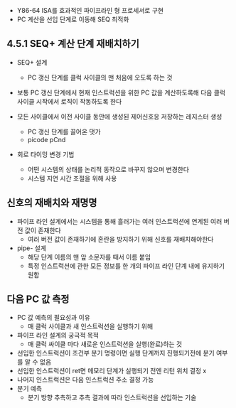 * Y86-64 ISA를 효과적인 파이프라인 형 프로세서로 구현
* PC 계산을 선입 단계로 이동해 SEQ 최적화

## 4.5.1 SEQ+ 계산 단계 재배치하기

* SEQ+ 설계
	* PC 갱신 단계를 클럭 사이클의 맨 처음에 오도록 하는 것

* 보통 PC 갱신 단계에서 현재 인스트럭션을 위한 PC 값을 계산하도록해 다음 클럭 사이클 시작에서 로직이 작동하도록 한다
* 모든 사이클에서 이전 사이클 동안에 생성된 제어신호응 저장하는 레지스터 생성
	* PC 갱신 단계를 끌어온 댓가
	* picode pCnd

*  회로 타이밍 변경 기법
	*  어떤 시스템의 상태를 논리적 동작으로 바꾸지 않으며 변경한다
	*  시스템 지연 시간 조절을 위해 사용

## 신호의 재배치와 재명명

* 파이프 라인 설계에서는 시스템을 통해 흘러가는 여러 인스트럭션에 연계된 여러 버전 값이 존재한다
	* 여러 버전 값이 존재하기에 혼란을 방지하기 위해 신호를 재배치해야한다
*  pipe- 설계
	*  해당 단계 이름의 맨 앞 소문자를 때서 이름 붙임
	*  특정 인스트럭션에 관한 모든 정보를 한 개의 파이프 라인 단계 내에 유지하기 원함

## 다음 PC 값 측정

* PC 값 예측의 필요성과 이유
	* 매 클럭 사이클과 새 인스트럭션을 실행하기 위해
* 파이프 라인 설계의 궁극적 목적
	* 매 클럭 싸이클 마다 새로운 인스트럭션을 실행(완료)하는 것
* 선입한 인스트럭션이 조건부 분기 명령이면 실행 단계까지 진행되기전에 분기 여부를 알 수 없음
* 선입한 인스트럭션이 ret면 메모리 단계가 실행되기 전엔 리턴 위치 결정 x
* 나머지 인스트럭션은 다음 인스트럭션 주소 결정 가능
* 분기 예측
	* 분기 방향 추측하고 추측 결과에 따라 인스트럭션을 선입하는 기술
